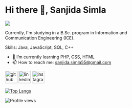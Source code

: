# Hi there 👋, Sanjida Simla
![](https://arturssmirnovs.github.io/github-profile-readme-generator/images/banner.png)

 Currently, I'm studying in a B.Sc. program in Information and Communication Engineering (ICE).

Skills: Java, JavaScript, SQL, C++

- 🌱 I’m currently learning PHP, CSS, HTML 
- 📫 How to reach me: sanjida.simla55@gmail.com 


[<img src='https://cdn.jsdelivr.net/npm/simple-icons@3.0.1/icons/github.svg' alt='github' height='40'>](https://github.com/https://github.com/SanjidaSimla)  [<img src='https://cdn.jsdelivr.net/npm/simple-icons@3.0.1/icons/linkedin.svg' alt='linkedin' height='40'>](https://www.linkedin.com/in/https://www.linkedin.com/in/sanjida-simla-5b866a1b1//)  [<img src='https://cdn.jsdelivr.net/npm/simple-icons@3.0.1/icons/instagram.svg' alt='instagram' height='40'>](https://www.instagram.com/https://www.instagram.com/sanjida_simla//)  

[![Top Langs](https://github-readme-stats.vercel.app/api/top-langs/?username=https://github.com/SanjidaSimla)](https://github.com/anuraghazra/github-readme-stats)

![Profile views](https://gpvc.arturio.dev/https://github.com/SanjidaSimla)  
